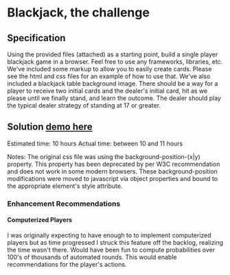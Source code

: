# Blackjack, the challenge

## Specification

Using the provided files (attached) as a starting point, build a single player blackjack game in a browser. Feel free to use any frameworks, libraries, etc. We've included some markup to allow you to easily create cards. Please see the html and css files for an example of how to use that. We've also included a blackjack table background image. There should be a way for a player to receive two initial cards and the dealer's initial card, hit as we please until we finally stand, and learn the outcome. The dealer should play the typical dealer strategy of standing at 17 or greater.  

## Solution [demo here](http://creativeroots.io/challenges/blackjack.html)

Estimated time: 10 hours
Actual time: between 10 and 11 hours

Notes: The original css file was using the background-position-(x|y) property. This property has been deprecated by per W3C recommendation and does not work in some modern browsers. These background-position modifications were moved to javascript via object properties and bound to the appropriate element's style attribute.

### Enhancement Recommendations

#### Computerized Players

I was originally expecting to have enough to to implement computerized players but as time progressed I struck this feature off the backlog, realizing the time wasn't there. Would have been fun to compute probabilities over 100's of thousands of automated rounds. This would enable recommendations for the player's actions.
